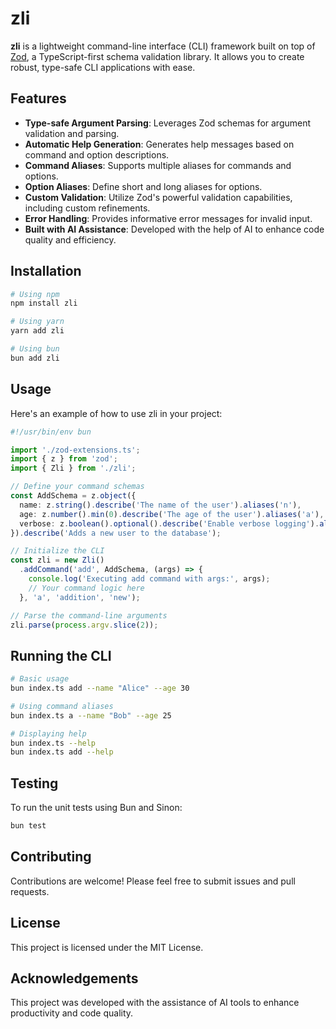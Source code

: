# zli

**zli** is a lightweight command-line interface (CLI) framework built on top of [Zod](https://github.com/colinhacks/zod), a TypeScript-first schema validation library. It allows you to create robust, type-safe CLI applications with ease.

## Features

- **Type-safe Argument Parsing**: Leverages Zod schemas for argument validation and parsing.
- **Automatic Help Generation**: Generates help messages based on command and option descriptions.
- **Command Aliases**: Supports multiple aliases for commands and options.
- **Option Aliases**: Define short and long aliases for options.
- **Custom Validation**: Utilize Zod's powerful validation capabilities, including custom refinements.
- **Error Handling**: Provides informative error messages for invalid input.
- **Built with AI Assistance**: Developed with the help of AI to enhance code quality and efficiency.

## Installation

```bash
# Using npm
npm install zli

# Using yarn
yarn add zli

# Using bun
bun add zli
```

## Usage

Here's an example of how to use zli in your project:
``` typescript
#!/usr/bin/env bun

import './zod-extensions.ts';
import { z } from 'zod';
import { Zli } from './zli';

// Define your command schemas
const AddSchema = z.object({
  name: z.string().describe('The name of the user').aliases('n'),
  age: z.number().min(0).describe('The age of the user').aliases('a'),
  verbose: z.boolean().optional().describe('Enable verbose logging').aliases('v'),
}).describe('Adds a new user to the database');

// Initialize the CLI
const zli = new Zli()
  .addCommand('add', AddSchema, (args) => {
    console.log('Executing add command with args:', args);
    // Your command logic here
  }, 'a', 'addition', 'new');

// Parse the command-line arguments
zli.parse(process.argv.slice(2));
```

## Running the CLI
```bash
# Basic usage
bun index.ts add --name "Alice" --age 30

# Using command aliases
bun index.ts a --name "Bob" --age 25

# Displaying help
bun index.ts --help
bun index.ts add --help
```

## Testing

To run the unit tests using Bun and Sinon:
```bash
bun test
```

## Contributing

Contributions are welcome! Please feel free to submit issues and pull requests.

## License

This project is licensed under the MIT License.

## Acknowledgements

This project was developed with the assistance of AI tools to enhance productivity and code quality.